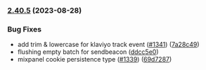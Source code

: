 ### [2.40.5](https://github.com/rudderlabs/rudder-sdk-js/compare/v2.40.4...v2.40.5) (2023-08-28)

### Bug Fixes

- add trim & lowercase for klaviyo track event ([#1341](https://github.com/rudderlabs/rudder-sdk-js/issues/1341)) ([7a28c49](https://github.com/rudderlabs/rudder-sdk-js/commit/7a28c49efc0044c679c1fbc3f542179b7d582193))
- flushing empty batch for sendbeacon ([ddcc5e0](https://github.com/rudderlabs/rudder-sdk-js/commit/ddcc5e0d94955ff4cad7b5b168f2430b5c01e18f))
- mixpanel cookie persistence type ([#1339](https://github.com/rudderlabs/rudder-sdk-js/issues/1339)) ([69d7287](https://github.com/rudderlabs/rudder-sdk-js/commit/69d7287da611a7ebb6936bdef56cc06e1d4a5736))
